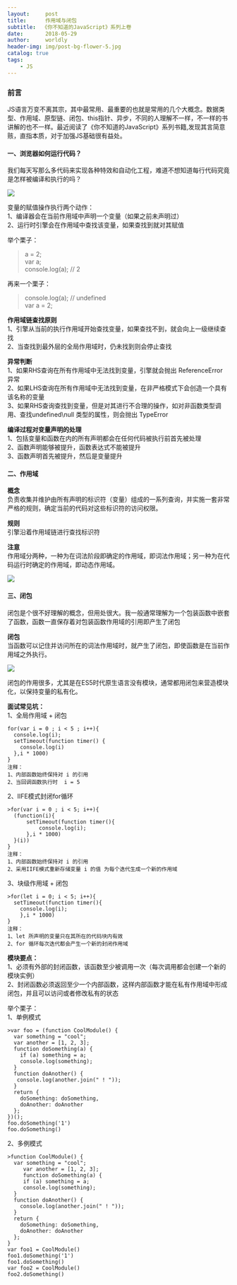 ```yaml
---
layout:     post
title:      作用域与闭包
subtitle:  《你不知道的JavaScript》系列上卷
date:       2018-05-29
author:     worldly
header-img: img/post-bg-flower-5.jpg
catalog: true
tags:
    - JS
---
```



### 前言
JS语言万变不离其宗，其中最常用、最重要的也就是常用的几个大概念。数据类型、作用域、原型链、闭包、this指针、异步，不同的人理解不一样，不一样的书讲解的也不一样。最近阅读了《你不知道的JavaScript》系列书籍,发现其言简意赅，直指本质，对于加强JS基础很有益处。


#### 一、浏览器如何运行代码？

我们每天写那么多代码来实现各种特效和自动化工程，难道不想知道每行代码究竟是怎样被编译和执行的吗？

![](http://dev.fenzhitech.com/res/314403862d09163bf6fafb29d52e2738.png)

变量的赋值操作执行两个动作：  
1、编译器会在当前作用域中声明一个变量（如果之前未声明过）  
2、运行时引擎会在作用域中查找该变量，如果查找到就对其赋值  

举个栗子：  
>a = 2;  
var a;  
console.log(a);        //   2

再来一个栗子：  
>console.log(a);      //    undefined    
var a = 2;

**作用域链查找原则**   
1、引擎从当前的执行作用域开始查找变量，如果查找不到，就会向上一级继续查找  
2、当查找到最外层的全局作用域时，仍未找到则会停止查找  

**异常判断**  
1、如果RHS查询在所有作用域中无法找到变量，引擎就会抛出 ReferenceError 异常  
2、如果LHS查询在所有作用域中无法找到变量，在非严格模式下会创造一个具有该名称的变量  
3、如果RHS查询查找到变量，但是对其进行不合理的操作，如对非函数类型调用、查找undefined\null 类型的属性，则会抛出 TypeError  

**编译过程对变量声明的处理**  
1、包括变量和函数在内的所有声明都会在任何代码被执行前首先被处理  
2、函数声明能够被提升，函数表达式不能被提升  
3、函数声明首先被提升，然后是变量提升  

#### 二、作用域

**概念**  
负责收集并维护由所有声明的标识符（变量）组成的一系列查询，并实施一套非常严格的规则，确定当前的代码对这些标识符的访问权限。

**规则**  
引擎沿着作用域链进行查找标识符

**注意**  
作用域分两种，一种为在词法阶段即确定的作用域，即词法作用域；另一种为在代码运行时确定的作用域，即动态作用域。

![](http://dev.fenzhitech.com/res/88c8bdf678d78289474fd8a9c501e8a1.png)

#### 三、闭包

闭包是个很不好理解的概念，但用处很大。我一般通常理解为一个包装函数中嵌套了函数，函数一直保存着对包装函数作用域的引用即产生了闭包

**闭包**  
当函数可以记住并访问所在的词法作用域时，就产生了闭包，即使函数是在当前作用域之外执行。

![](http://dev.fenzhitech.com/res/18787b1e6b7c7d2f114d604aae838e64.png)

闭包的作用很多，尤其是在ES5时代原生语言没有模块，通常都用闭包来营造模块化，以保持变量的私有化。

**面试常见坑：**  
1、全局作用域 + 闭包  
```
for(var i = 0 ; i < 5 ; i++){  
  console.log(i);   
  setTimeout(function timer() {  
    console.log(i)  
  },i * 1000)  
}  
注释：  
1、内部函数始终保持对 i 的引用  
2、当回调函数执行时  i = 5  
```

2、IIFE模式封闭for循环
```
>for(var i = 0 ; i < 5; i++){  
  (function(i){  
	  setTimeout(function timer(){  
		  console.log(i);  
	  },i * 1000)
  }(i))  
}  
注释：  
1、内部函数始终保持对 i 的引用  
2、采用IIFE模式重新存储变量 i 的值 为每个迭代生成一个新的作用域
```  

3、块级作用域 + 闭包
```
>for(let i = 0; i < 5; i++){  
  setTimeout(function timer(){  
    console.log(i);  
 	},i * 1000)  
}  
注释：  
1、let 所声明的变量只在其所在的代码块内有效  
2、for 循环每次迭代都会产生一个新的封闭作用域
```  

**模块要点：**  
1、必须有外部的封闭函数，该函数至少被调用一次（每次调用都会创建一个新的模块实例）  
2、封闭函数必须返回至少一个内部函数，这样内部函数才能在私有作用域中形成闭包，并且可以访问或者修改私有的状态  

举个栗子：  
1、单例模式  
```
>var foo = (function CoolModule() {  
  var something = "cool";  
  var another = [1, 2, 3];  
  function doSomething(a) {  
    if (a) something = a;  
    console.log(something);  
  }  
  function doAnother() {  
   console.log(another.join(" ! "));  
  }  
  return {  
    doSomething: doSomething,  
    doAnother: doAnother  
  };  
})();  
foo.doSomething('1')  
foo.doSomething()  
```

 2、多例模式  
 ```
 >function CoolModule() {  
   var something = "cool";  
      var another = [1, 2, 3];  
      function doSomething(a) {  
   	  if (a) something = a;  
      console.log(something);  
   }  
   function doAnother() {  
     console.log(another.join(" ! "));  
   }  
   return {  
     doSomething: doSomething,  
     doAnother: doAnother  
   };  
}  
var foo1 = CoolModule()  
foo1.doSomething('1')  
foo1.doSomething()  
var foo2 = CoolModule()  
foo2.doSomething()  
```

